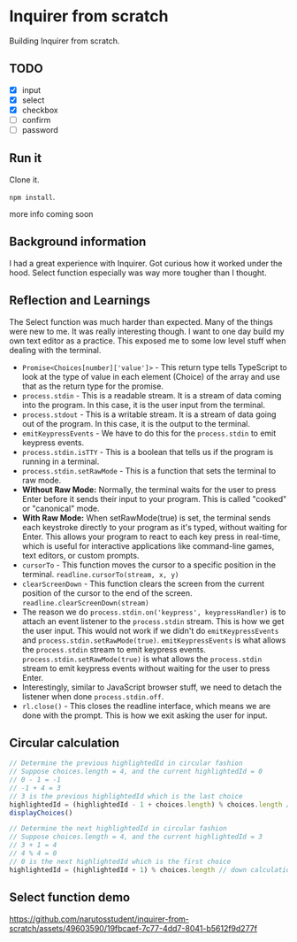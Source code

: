 # Inquirer from scratch

Building Inquirer from scratch.

## TODO

- [x] input
- [x] select
- [x] checkbox
- [ ] confirm
- [ ] password

## Run it

Clone it.

`npm install`.

more info coming soon

## Background information

I had a great experience with Inquirer. Got curious how it worked under the hood. Select function especially was way more tougher than I thought.

## Reflection and Learnings

The Select function was much harder than expected. Many of the things were new to me. It was really interesting though. I want to one day build my own text editor as a practice. This exposed me to some low level stuff when dealing with the terminal.

- `Promise<Choices[number]['value']>` - This return type tells TypeScript to look at the type of value in each element (Choice) of the array and use that as the return type for the promise.
- `process.stdin` - This is a readable stream. It is a stream of data coming into the program. In this case, it is the user input from the terminal.
- `process.stdout` - This is a writable stream. It is a stream of data going out of the program. In this case, it is the output to the terminal.
- `emitKeypressEvents` - We have to do this for the `process.stdin` to emit keypress events.
- `process.stdin.isTTY` - This is a boolean that tells us if the program is running in a terminal.
- `process.stdin.setRawMode` - This is a function that sets the terminal to raw mode.
- **Without Raw Mode:** Normally, the terminal waits for the user to press Enter before it sends their input to your program. This is called "cooked" or "canonical" mode.
- **With Raw Mode:** When setRawMode(true) is set, the terminal sends each keystroke directly to your program as it's typed, without waiting for Enter. This allows your program to react to each key press in real-time, which is useful for interactive applications like command-line games, text editors, or custom prompts.
- `cursorTo` - This function moves the cursor to a specific position in the terminal. `readline.cursorTo(stream, x, y)`
- `clearScreenDown` - This function clears the screen from the current position of the cursor to the end of the screen. `readline.clearScreenDown(stream)`
- The reason we do `process.stdin.on('keypress', keypressHandler)` is to attach an event listener to the `process.stdin` stream. This is how we get the user input. This would not work if we didn't do `emitKeypressEvents` and `process.stdin.setRawMode(true)`. `emitKeypressEvents` is what allows the `process.stdin` stream to emit keypress events. `process.stdin.setRawMode(true)` is what allows the `process.stdin` stream to emit keypress events without waiting for the user to press Enter.
- Interestingly, similar to JavaScript browser stuff, we need to detach the listener when done `process.stdin.off`.
- `rl.close()` - This closes the readline interface, which means we are done with the prompt. This is how we exit asking the user for input.

## Circular calculation

```js
// Determine the previous highlightedId in circular fashion
// Suppose choices.length = 4, and the current highlightedId = 0
// 0 - 1 = -1
// -1 + 4 = 3
// 3 is the previous highlightedId which is the last choice
highlightedId = (highlightedId - 1 + choices.length) % choices.length // up calculation
displayChoices()

// Determine the next highlightedId in circular fashion
// Suppose choices.length = 4, and the current highlightedId = 3
// 3 + 1 = 4
// 4 % 4 = 0
// 0 is the next highlightedId which is the first choice
highlightedId = (highlightedId + 1) % choices.length // down calculation
```

## Select function demo

https://github.com/narutosstudent/inquirer-from-scratch/assets/49603590/19fbcaef-7c77-4dd7-8041-b5612f9d277f
